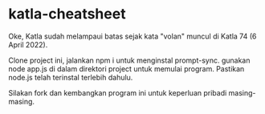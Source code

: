 # katla-cheatsheet
Oke, Katla sudah melampaui batas sejak kata "volan" muncul di Katla 74 (6 April 2022).

Clone project ini, jalankan npm i untuk menginstal prompt-sync. gunakan node app.js di dalam direktori project untuk memulai program.
Pastikan node.js telah terinstal terlebih dahulu.

Silakan fork dan kembangkan program ini untuk keperluan pribadi masing-masing.
